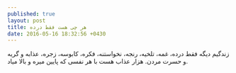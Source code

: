 ```yaml
---
published: true
layout: post
title: هر چی هست فقط درده
date: 2016-05-16 18:32:56 +0430
---
```


زندگیم دیگه فقط درده، غمه، تلخیه، رنجه، نخواستنه، فکره، کابوسه، زجره، عذابه و گریه و حسرت مردن. هزار عذاب هست با هر نفسی که پایین میره و بالا میاد.
